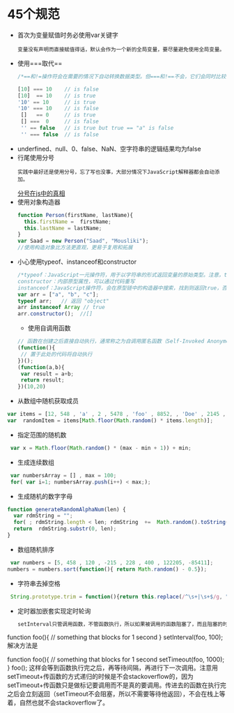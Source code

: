 # 45个规范
* 首次为变量赋值时务必使用var关键字
  ```
  变量没有声明而直接赋值得话，默认会作为一个新的全局变量，要尽量避免使用全局变量。
  ```
* 使用===取代==
  ```javascript
  /*==和!=操作符会在需要的情况下自动转换数据类型。但===和!==不会，它们会同时比较值和数据类型，这也使得它们要比==和!=快。 */

  [10] === 10    // is false
  [10]  == 10    // is true
  '10' == 10     // is true
  '10' === 10    // is false
   []   == 0     // is true
   [] ===  0     // is false
   '' == false   // is true but true == "a" is false
   '' === false  // is false
  ```
* underfined、null、0、false、NaN、空字符串的逻辑结果均为false
* 行尾使用分号
  ```
  实践中最好还是使用分号，忘了写也没事，大部分情况下JavaScript解释器都会自动添加。
  ```
  [分号在js中的真相](https://davidwalsh.name/javascript-semicolons)
* 使用对象构造器
  ```javascript
  function Person(firstName, lastName){
    this.firstName =  firstName;
    this.lastName = lastName;
  }
  var Saad = new Person("Saad", "Mousliki");  
  //使用构造对象比方法更直观，更易于复用和拓展
  ```
* 小心使用typeof、instanceof和constructor  
  ```javascript
  /*typeof：JavaScript一元操作符，用于以字符串的形式返回变量的原始类型。注意，typeof null也会返回object，大多数的对象类型（数组Array、时间Date等）也会返回object.
  constructor：内部原型属性，可以通过代码重写
  instanceof：JavaScript操作符，会在原型链中的构造器中搜索，找到则返回true，否则返回false. */
  var arr = ["a", "b", "c"];
  typeof arr;   // 返回 "object" 
  arr instanceof Array // true
  arr.constructor();  //[]
  ```
  * 使用自调用函数
   ```javascript
   // 函数在创建之后直接自动执行，通常称之为自调用匿名函数（Self-Invoked Anonymous Function）或直接调用函数表达式（Immediately Invoked Function Expression ）。格式如下：
  (function(){
    // 置于此处的代码将自动执行
  })();  
  (function(a,b){
    var result = a+b;
    return result;
  })(10,20)
   ```
 * 从数组中随机获取成员
  ```javascript
  var items = [12, 548 , 'a' , 2 , 5478 , 'foo' , 8852, , 'Doe' , 2145 , 119];
  var  randomItem = items[Math.floor(Math.random() * items.length)];
  ```
 * 指定范围的随机数
  ```javascript
   var x = Math.floor(Math.random() * (max - min + 1)) + min;
  ```
 * 生成连续数组
  ```javascript
   var numbersArray = [] , max = 100;
   for( var i=1; numbersArray.push(i++) < max;);  
  ```
 * 生成随机的数字字母
  ``` javascript
  function generateRandomAlphaNum(len) {
    var rdmString = "";
    for( ; rdmString.length < len; rdmString  +=  Math.random().toString(36).substr(2));
    return  rdmString.substr(0, len);
 }
 ```
 *  数组随机排序
   ```javascript
    var numbers = [5, 458 , 120 , -215 , 228 , 400 , 122205, -85411];
   numbers = numbers.sort(function(){ return Math.random() - 0.5});

   ```
 * 字符串去掉空格
  ```javascript
   String.prototype.trim = function(){return this.replace(/^\s+|\s+$/g, "");};
  ```
 * 定时器加嵌套实现定时轮询
   ```javascript
   setInterval只管调用函数，不管函数执行，所以如果被调用的函数阻塞了，而且阻塞的时间大于调用间隔，那么当这个函数执行完之后，可能会有一大波被调用还没开始执行的函数挤上来，像这样：

function foo(){
    // something that blocks for 1 second
}
setInterval(foo, 100);
解决方法是

function foo(){
    // something that blocks for 1 second
    setTimeout(foo, 1000);
}
foo();
这样会等到函数执行完之后，再等待间隔，再进行下一次调用。注意用setTimeout+传函数的方式递归的时候是不会stackoverflow的，因为setTimeout+传函数只是做标记要调用而不是真的要调用。传进去的函数在执行完之后会立刻返回（setTimeout不会阻塞，所以不需要等待他返回），不会在栈上等着，自然也就不会stackoverflow了。
   ```
